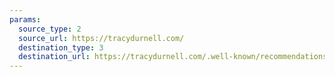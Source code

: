 ```yaml
---
params:
  source_type: 2
  source_url: https://tracydurnell.com/
  destination_type: 3
  destination_url: https://tracydurnell.com/.well-known/recommendations.opml
---
```


